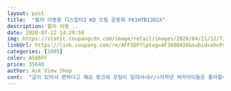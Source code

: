 ```yaml
---
layout: post 
title:  "휠라 아동용 디스럽터2 KD 프릴 운동화 FK1HTB1302X" 
description: 휠라 아동 ..
date: 2020-07-12 14:29:59 
img: https://static.coupangcdn.com/image/retail/images/2020/04/21/12/7/f8f620df-8e10-4dc0-8447-4fb40abdfd02.jpg 
linkUrl: https://link.coupang.com/re/AFFSDP?lptag=AF3600438&subid=ahnPublicAsk&pageKey=1519747355&itemId=2576350490&vendorItemId=70557600900&traceid=V0-113-7630ff98d66dee0a 
categories: [1005] 
color: A566FF 
price: 35640 
author: Ask View Shop 
cont:  "굽이 있어서 편하다고 해요 핑크에 프릴이 달려서<br/>저학년 여자아이들은 좋아할수밖에 없는  디자인인것 같습니다^^<br/>" 
---
```

